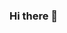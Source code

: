 ### Hi there 👋

<!--
**Advello/Advello** is a ✨ _special_ ✨ repository because its `README.md` (this file) appears on your GitHub profile.

Here are some ideas to get you started:

- 🔭 I’m currently working on ... C#
- 🌱 I’m currently learning ... C# and Java
- 👯 I’m looking to collaborate on ... C#
- 🤔 I’m looking for help with ... C#
- 💬 Ask me about ... C#
- 📫 How to reach me: ... advellerd#1704
- 😄 Pronouns: ... she/her
- ⚡ Fun fact: ... I can't read Python codes
-->
